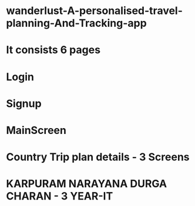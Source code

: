 # wanderlust-A-personalised-travel-planning-And-Tracking-app
# It consists 6 pages
# Login
# Signup
# MainScreen
# Country Trip plan details - 3 Screens

# KARPURAM NARAYANA DURGA CHARAN - 3 YEAR-IT
